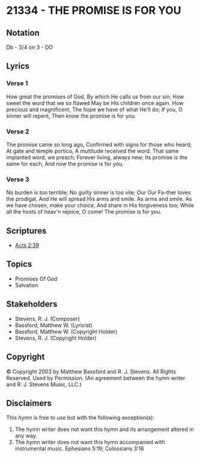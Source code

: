 # 21334 - THE PROMISE IS FOR YOU

## Notation

Db - 3/4 on 3 - DO

## Lyrics

### Verse 1

How great the promises of God, By which He calls us from our sin; How sweet the word that we so flawed May be His children once again. How precious and magnificent, The hope we have of what  He'll do; If you, O sinner will repent, Then know the promise is for you. 

### Verse 2

The promise came so long ago, Confirmed with signs for those who heard; At gate and temple portico, A multitude received the word. That same implanted word, we preach; Forever living, always new; Its promise is the same for each, And now the promise is for you.

### Verse 3

No burden is too terrible; No guilty sinner is too vile; Our Our Fa-ther loves the prodigal, And He will spread His arms and smile. As arms and smile. As we have chosen, make your choice, And share in His forgiveness too; While all the hosts of heav'n rejoice, O come! The promise is for you. 


## Scriptures

- [Acts 2:39](https://www.biblegateway.com/passage/?search=Acts%202%3A39)

## Topics

- Promises Of God
- Salvation

## Stakeholders

- Stevens, R. J. (Composer)
- Bassford, Matthew W. (Lyricist)
- Bassford, Matthew W. (Copyright Holder)
- Stevens, R. J. (Copyright Holder)

## Copyright

© Copyright 2003 by  Matthew Bassford and R. J. Stevens.  All Rights Reserved. Used by Permission.
(An agreement between the hymn writer and R. J. Stevens Music, LLC.)

## Disclaimers

This hymn is free to use but with the following exception(s):
1. The hymn writer does not want this hymn and its arrangement altered in any way.
2. The hymn writer does not want this hymn accompanied with instrumental music.
Ephesians 5:19; Colossians 3:16

